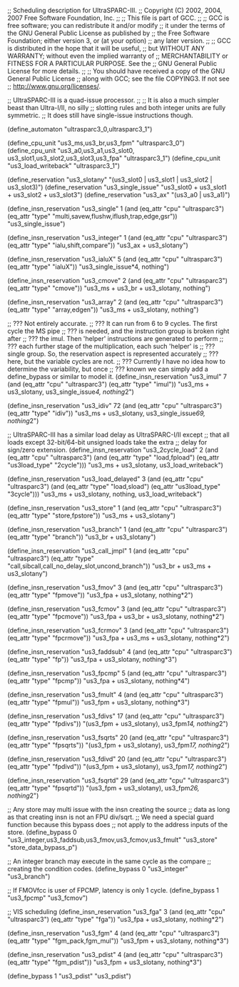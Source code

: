 ;; Scheduling description for UltraSPARC-III.
;;   Copyright (C) 2002, 2004, 2007 Free Software Foundation, Inc.
;;
;; This file is part of GCC.
;;
;; GCC is free software; you can redistribute it and/or modify
;; it under the terms of the GNU General Public License as published by
;; the Free Software Foundation; either version 3, or (at your option)
;; any later version.
;;
;; GCC is distributed in the hope that it will be useful,
;; but WITHOUT ANY WARRANTY; without even the implied warranty of
;; MERCHANTABILITY or FITNESS FOR A PARTICULAR PURPOSE.  See the
;; GNU General Public License for more details.
;;
;; You should have received a copy of the GNU General Public License
;; along with GCC; see the file COPYING3.  If not see
;; <http://www.gnu.org/licenses/>.

;; UltraSPARC-III is a quad-issue processor.
;;
;; It is also a much simpler beast than Ultra-I/II, no silly
;; slotting rules and both integer units are fully symmetric.
;; It does still have single-issue instructions though.

(define_automaton "ultrasparc3_0,ultrasparc3_1")

(define_cpu_unit "us3_ms,us3_br,us3_fpm" "ultrasparc3_0")
(define_cpu_unit "us3_a0,us3_a1,us3_slot0,\
                  us3_slot1,us3_slot2,us3_slot3,us3_fpa" "ultrasparc3_1")
(define_cpu_unit "us3_load_writeback" "ultrasparc3_1")

(define_reservation "us3_slotany" "(us3_slot0 | us3_slot1 | us3_slot2 | us3_slot3)")
(define_reservation "us3_single_issue" "us3_slot0 + us3_slot1 + us3_slot2 + us3_slot3")
(define_reservation "us3_ax" "(us3_a0 | us3_a1)")

(define_insn_reservation "us3_single" 1
  (and (eq_attr "cpu" "ultrasparc3")
    (eq_attr "type" "multi,savew,flushw,iflush,trap,edge,gsr"))
  "us3_single_issue")

(define_insn_reservation "us3_integer" 1
  (and (eq_attr "cpu" "ultrasparc3")
    (eq_attr "type" "ialu,shift,compare"))
  "us3_ax + us3_slotany")

(define_insn_reservation "us3_ialuX" 5
  (and (eq_attr "cpu" "ultrasparc3")
    (eq_attr "type" "ialuX"))
  "us3_single_issue*4, nothing")

(define_insn_reservation "us3_cmove" 2
  (and (eq_attr "cpu" "ultrasparc3")
    (eq_attr "type" "cmove"))
  "us3_ms + us3_br + us3_slotany, nothing")

(define_insn_reservation "us3_array" 2
  (and (eq_attr "cpu" "ultrasparc3")
    (eq_attr "type" "array,edgen"))
  "us3_ms + us3_slotany, nothing")

;; ??? Not entirely accurate.
;; ??? It can run from 6 to 9 cycles.  The first cycle the MS pipe
;; ??? is needed, and the instruction group is broken right after
;; ??? the imul.  Then 'helper' instructions are generated to perform
;; ??? each further stage of the multiplication, each such 'helper' is
;; ??? single group.  So, the reservation aspect is represented accurately
;; ??? here, but the variable cycles are not.
;; ??? Currently I have no idea how to determine the variability, but once
;; ??? known we can simply add a define_bypass or similar to model it.
(define_insn_reservation "us3_imul" 7
  (and (eq_attr "cpu" "ultrasparc3")
    (eq_attr "type" "imul"))
  "us3_ms + us3_slotany, us3_single_issue*4, nothing*2")

(define_insn_reservation "us3_idiv" 72
  (and (eq_attr "cpu" "ultrasparc3")
    (eq_attr "type" "idiv"))
  "us3_ms + us3_slotany, us3_single_issue*69, nothing*2")

;; UltraSPARC-III has a similar load delay as UltraSPARC-I/II except
;; that all loads except 32-bit/64-bit unsigned loads take the extra
;; delay for sign/zero extension.
(define_insn_reservation "us3_2cycle_load" 2
  (and (eq_attr "cpu" "ultrasparc3")
    (and (eq_attr "type" "load,fpload")
      (eq_attr "us3load_type" "2cycle")))
  "us3_ms + us3_slotany, us3_load_writeback")

(define_insn_reservation "us3_load_delayed" 3
  (and (eq_attr "cpu" "ultrasparc3")
    (and (eq_attr "type" "load,sload")
      (eq_attr "us3load_type" "3cycle")))
  "us3_ms + us3_slotany, nothing, us3_load_writeback")

(define_insn_reservation "us3_store" 1
  (and (eq_attr "cpu" "ultrasparc3")
    (eq_attr "type" "store,fpstore"))
  "us3_ms + us3_slotany")

(define_insn_reservation "us3_branch" 1
  (and (eq_attr "cpu" "ultrasparc3")
    (eq_attr "type" "branch"))
  "us3_br + us3_slotany")

(define_insn_reservation "us3_call_jmpl" 1
  (and (eq_attr "cpu" "ultrasparc3")
    (eq_attr "type" "call,sibcall,call_no_delay_slot,uncond_branch"))
  "us3_br + us3_ms + us3_slotany")

(define_insn_reservation "us3_fmov" 3
  (and (eq_attr "cpu" "ultrasparc3")
    (eq_attr "type" "fpmove"))
  "us3_fpa + us3_slotany, nothing*2")

(define_insn_reservation "us3_fcmov" 3
  (and (eq_attr "cpu" "ultrasparc3")
    (eq_attr "type" "fpcmove"))
  "us3_fpa + us3_br + us3_slotany, nothing*2")

(define_insn_reservation "us3_fcrmov" 3
  (and (eq_attr "cpu" "ultrasparc3")
    (eq_attr "type" "fpcrmove"))
  "us3_fpa + us3_ms + us3_slotany, nothing*2")

(define_insn_reservation "us3_faddsub" 4
  (and (eq_attr "cpu" "ultrasparc3")
    (eq_attr "type" "fp"))
  "us3_fpa + us3_slotany, nothing*3")

(define_insn_reservation "us3_fpcmp" 5
  (and (eq_attr "cpu" "ultrasparc3")
    (eq_attr "type" "fpcmp"))
  "us3_fpa + us3_slotany, nothing*4")

(define_insn_reservation "us3_fmult" 4
 (and (eq_attr "cpu" "ultrasparc3")
    (eq_attr "type" "fpmul"))
  "us3_fpm + us3_slotany, nothing*3")

(define_insn_reservation "us3_fdivs" 17
  (and (eq_attr "cpu" "ultrasparc3")
    (eq_attr "type" "fpdivs"))
  "(us3_fpm + us3_slotany), us3_fpm*14, nothing*2")

(define_insn_reservation "us3_fsqrts" 20
  (and (eq_attr "cpu" "ultrasparc3")
    (eq_attr "type" "fpsqrts"))
  "(us3_fpm + us3_slotany), us3_fpm*17, nothing*2")

(define_insn_reservation "us3_fdivd" 20
  (and (eq_attr "cpu" "ultrasparc3")
    (eq_attr "type" "fpdivd"))
  "(us3_fpm + us3_slotany), us3_fpm*17, nothing*2")

(define_insn_reservation "us3_fsqrtd" 29
  (and (eq_attr "cpu" "ultrasparc3")
    (eq_attr "type" "fpsqrtd"))
  "(us3_fpm + us3_slotany), us3_fpm*26, nothing*2")

;; Any store may multi issue with the insn creating the source
;; data as long as that creating insn is not an FPU div/sqrt.
;; We need a special guard function because this bypass does
;; not apply to the address inputs of the store.
(define_bypass 0 "us3_integer,us3_faddsub,us3_fmov,us3_fcmov,us3_fmult" "us3_store"
   "store_data_bypass_p")

;; An integer branch may execute in the same cycle as the compare
;; creating the condition codes.
(define_bypass 0 "us3_integer" "us3_branch")

;; If FMOVfcc is user of FPCMP, latency is only 1 cycle.
(define_bypass 1 "us3_fpcmp" "us3_fcmov")

;; VIS scheduling
(define_insn_reservation "us3_fga"
  3
  (and (eq_attr "cpu" "ultrasparc3")
       (eq_attr "type" "fga"))
  "us3_fpa + us3_slotany, nothing*2")

(define_insn_reservation "us3_fgm"
  4
  (and (eq_attr "cpu" "ultrasparc3")
       (eq_attr "type" "fgm_pack,fgm_mul"))
  "us3_fpm + us3_slotany, nothing*3")

(define_insn_reservation "us3_pdist"
  4
  (and (eq_attr "cpu" "ultrasparc3")
       (eq_attr "type" "fgm_pdist"))
  "us3_fpm + us3_slotany, nothing*3")

(define_bypass 1 "us3_pdist" "us3_pdist")
